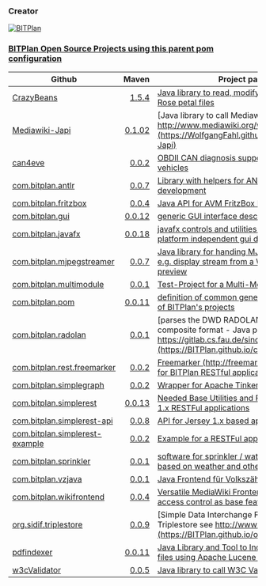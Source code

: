 ### Creator 
[![BITPlan](http://wiki.bitplan.com/images/wiki/thumb/3/38/BITPlanLogoFontLessTransparent.png/198px-BITPlanLogoFontLessTransparent.png)](http://www.bitplan.com)
### [BITPlan Open Source Projects using this parent pom configuration](http://www.bitplan.com/index.php/OpenSource)
| Github        | Maven         | Project pages  | 
| ------------- | ------------: | ---------------| 
| [CrazyBeans](https://github.com/BITPlan/CrazyBeans) | [1.5.4](https://search.maven.org/artifact/com.bitplan/org.crazybeans/1.5.4/jar)      |   [Java library to read, modify or create Rational Rose petal files](https://BITPlan.github.io/CrazyBeans) |
| [Mediawiki-Japi](https://github.com/WolfgangFahl/Mediawiki-Japi) | [0.1.02](https://search.maven.org/artifact/com.bitplan/mediawiki-japi/0.1.02/jar)      |   [Java library to call Mediawiki API described at http://www.mediawiki.org/wiki/API:Main_page](https://WolfgangFahl.github.io/Mediawiki-Japi) |
| [can4eve](https://github.com/BITPlan/can4eve) | [0.0.2](https://search.maven.org/artifact/com.bitplan.can4eve/com.bitplan.can4eve/0.0.2/jar)      |   [OBDII CAN diagnosis support for electric vehicles](https://BITPlan.github.io/can4eve) |
| [com.bitplan.antlr](https://github.com/BITPlan/com.bitplan.antlr) | [0.0.7](https://search.maven.org/artifact/com.bitplan.antlr/com.bitplan.antlr/0.0.7/jar)      |   [Library with helpers for ANTLR Language development](https://BITPlan.github.io/com.bitplan.antlr) |
| [com.bitplan.fritzbox](https://github.com/BITPlan/com.bitplan.fritzbox) | [0.0.4](https://search.maven.org/artifact/com.bitplan/com.bitplan.fritzbox/0.0.4/jar)      |   [Java API for AVM FritzBox Homeautomation](https://BITPlan.github.io/com.bitplan.fritzbox) |
| [com.bitplan.gui](https://github.com/BITPlan/com.bitplan.gui) | [0.0.12](https://search.maven.org/artifact/com.bitplan.gui/com.bitplan.gui/0.0.12/jar)      |   [generic GUI interface description](https://BITPlan.github.io/com.bitplan.gui) |
| [com.bitplan.javafx](https://github.com/BITPlan/com.bitplan.javafx) | [0.0.18](https://search.maven.org/artifact/com.bitplan.gui/com.bitplan.javafx/0.0.18/jar)      |   [javafx controls and utilities - with binding to platform independent gui declaration](https://BITPlan.github.io/com.bitplan.javafx) |
| [com.bitplan.mjpegstreamer](https://github.com/BITPlan/com.bitplan.mjpegstreamer) | [0.0.7](https://search.maven.org/artifact/com.bitplan/com.bitplan.mjpegstreamer/0.0.7/jar)      |   [Java library for handing MJPEG streams - can e.g. display stream from a Webcam as a preview](https://BITPlan.github.io/com.bitplan.mjpegstreamer) |
| [com.bitplan.multimodule](https://github.com/BITPlan/com.bitplan.multimodule) | [0.0.1](https://search.maven.org/artifact/com.bitplan.multimodule/com.bitplan.multimodule/0.0.1/jar)      |   [Test-Project for a Multi-Module release](https://BITPlan.github.io/com.bitplan.multimodule) |
| [com.bitplan.pom](https://github.com/BITPlan/com.bitplan.pom) | [0.0.11](https://search.maven.org/artifact/com.bitplan.pom/com.bitplan.pom/0.0.11/jar)      |   [definition of common generic maven aspects of BITPlan's projects](https://BITPlan.github.io/com.bitplan.pom) |
| [com.bitplan.radolan](https://github.com/BITPlan/com.bitplan.radolan) | [0.0.1](https://search.maven.org/artifact/com.bitplan.radolan/com.bitplan.radolan/0.0.1/jar)      |   [parses the DWD RADOLAN / RADVOR radar composite format - Java port of https://gitlab.cs.fau.de/since/radolan](https://BITPlan.github.io/com.bitplan.radolan) |
| [com.bitplan.rest.freemarker](https://github.com/BITPlan/com.bitplan.rest.freemarker) | [0.0.2](https://search.maven.org/artifact/com.bitplan/com.bitplan.rest.freemarker/0.0.2/jar)      |   [Freemarker (http://freemarker.org/) support for BITPlan RESTful applications](https://BITPlan.github.io/com.bitplan.rest.freemarker) |
| [com.bitplan.simplegraph](https://github.com/BITPlan/com.bitplan.simplegraph) | [0.0.2](https://search.maven.org/artifact/com.bitplan.simplegraph/com.bitplan.simplegraph/0.0.2/jar)      |   [Wrapper for Apache TinkerPop](https://BITPlan.github.io/com.bitplan.simplegraph) |
| [com.bitplan.simplerest](https://github.com/BITPlan/com.bitplan.simplerest) | [0.0.13](https://search.maven.org/artifact/com.bitplan.rest/com.bitplan.simplerest/0.0.13/jar)      |   [Needed Base Utilities and Functions for Jersey 1.x RESTFul applications](https://BITPlan.github.io/com.bitplan.simplerest) |
| [com.bitplan.simplerest-api](https://github.com/BITPlan/com.bitplan.simplerest-api) | [0.0.8](https://search.maven.org/artifact/com.bitplan.rest/com.bitplan.simplerest-api/0.0.8/jar)      |   [API for Jersey 1.x based apps](https://BITPlan.github.io/com.bitplan.simplerest-api) |
| [com.bitplan.simplerest-example](https://github.com/BITPlan/com.bitplan.simplerest-example) | [0.0.2](https://search.maven.org/artifact/com.bitplan.rest/com.bitplan.simplerest-example/0.0.2/jar)      |   [Example for a RESTFul application](https://BITPlan.github.io/com.bitplan.simplerest-example) |
| [com.bitplan.sprinkler](https://github.com/BITPlan/com.bitplan.sprinkler) | [0.0.1](https://search.maven.org/artifact/com.bitplan.sprinkler/com.bitplan.sprinkler/0.0.1/jar)      |   [software for sprinkler / water irrigation system based on weather and other parameters](https://BITPlan.github.io/com.bitplan.sprinkler) |
| [com.bitplan.vzjava](https://github.com/WolfgangFahl/com.bitplan.vzjava) | [0.0.1](https://search.maven.org/artifact/com.bitplan.vzjava/com.bitplan.vzjava/0.0.1/jar)      |   [Java Frontend für Volkszähler](https://WolfgangFahl.github.io/com.bitplan.vzjava) |
| [com.bitplan.wikifrontend](https://github.com/BITPlan/com.bitplan.wikifrontend) | [0.0.4](https://search.maven.org/artifact/com.bitplan.wikifrontend/com.bitplan.wikifrontend/0.0.4/jar)      |   [Versatile MediaWiki Frontend - page filter and access control as base feature](https://BITPlan.github.io/com.bitplan.wikifrontend) |
| [org.sidif.triplestore](https://github.com/BITPlan/org.sidif.triplestore) | [0.0.9](https://search.maven.org/artifact/com.bitplan/org.sidif.triplestore/0.0.9/jar)      |   [Simple Data Interchange Format (SiDIF) and Triplestore see http://www.sidif.org](https://BITPlan.github.io/org.sidif.triplestore) |
| [pdfindexer](https://github.com/WolfgangFahl/pdfindexer) | [0.0.11](https://search.maven.org/artifact/com.bitplan.pdfindex/com.bitplan.pdfindex/0.0.11/jar)      |   [Java Library and Tool to Index and search PDF files using Apache Lucene and PDF Box](https://WolfgangFahl.github.io/pdfindexer) |
| [w3cValidator](https://github.com/WolfgangFahl/w3cValidator) | [0.0.5](https://search.maven.org/artifact/com.bitplan/w3cValidator/0.0.5/jar)      |   [Java library to call W3C Validator check](https://WolfgangFahl.github.io/w3cValidator) |

